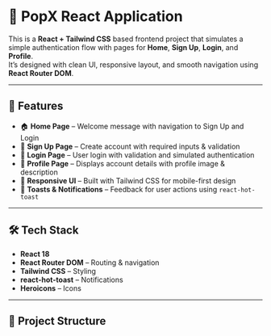 # 🌟 PopX React Application

This is a **React + Tailwind CSS** based frontend project that simulates a simple authentication flow with pages for **Home**, **Sign Up**, **Login**, and **Profile**.  
It’s designed with clean UI, responsive layout, and smooth navigation using **React Router DOM**.

---

## 🚀 Features

- 🏠 **Home Page** – Welcome message with navigation to Sign Up and Login  
- 📝 **Sign Up Page** – Create account with required inputs & validation  
- 🔑 **Login Page** – User login with validation and simulated authentication  
- 👤 **Profile Page** – Displays account details with profile image & description  
- 📱 **Responsive UI** – Built with Tailwind CSS for mobile-first design  
- 🔔 **Toasts & Notifications** – Feedback for user actions using `react-hot-toast`  

---

## 🛠️ Tech Stack

- **React 18**
- **React Router DOM** – Routing & navigation
- **Tailwind CSS** – Styling
- **react-hot-toast** – Notifications
- **Heroicons** – Icons

---

## 📂 Project Structure

